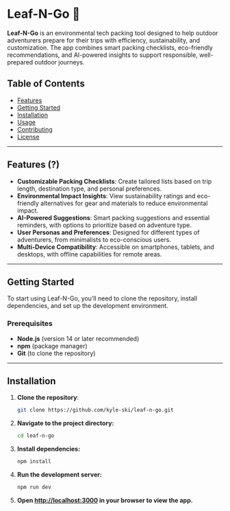 # Leaf-N-Go 🌿

**Leaf-N-Go** is an environmental tech packing tool designed to help outdoor adventurers prepare for their trips with efficiency, sustainability, and customization. The app combines smart packing checklists, eco-friendly recommendations, and AI-powered insights to support responsible, well-prepared outdoor journeys.

## Table of Contents
- [Features](#features)
- [Getting Started](#getting-started)
- [Installation](#installation)
- [Usage](#usage)
- [Contributing](#contributing)
- [License](#license)

---

## Features (?)

- **Customizable Packing Checklists**: Create tailored lists based on trip length, destination type, and personal preferences.
- **Environmental Impact Insights**: View sustainability ratings and eco-friendly alternatives for gear and materials to reduce environmental impact.
- **AI-Powered Suggestions**: Smart packing suggestions and essential reminders, with options to prioritize based on adventure type.
- **User Personas and Preferences**: Designed for different types of adventurers, from minimalists to eco-conscious users.
- **Multi-Device Compatibility**: Accessible on smartphones, tablets, and desktops, with offline capabilities for remote areas.

---

## Getting Started

To start using Leaf-N-Go, you’ll need to clone the repository, install dependencies, and set up the development environment.

### Prerequisites
- **Node.js** (version 14 or later recommended)
- **npm** (package manager)
- **Git** (to clone the repository)

---

## Installation

1. **Clone the repository**:
   ```bash
   git clone https://github.com/kyle-ski/leaf-n-go.git

2. **Navigate to the project directory:**
    ```bash
    cd leaf-n-go

3. **Install dependencies:**
    ```bash
    npm install

4. **Run the development server:**
    ```bash
    npm run dev

5. **Open [http://localhost:3000](http://localhost:3000) in your browser to view the app.**
